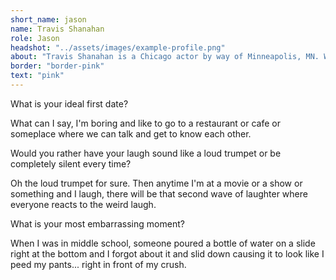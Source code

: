 ```yaml
---
short_name: jason
name: Travis Shanahan
role: Jason
headshot: "../assets/images/example-profile.png"
about: "Travis Shanahan is a Chicago actor by way of Minneapolis, MN. While most of his work has been on the stage, he is super grateful to Ashlyn and everyone else involved for the opportunity to work on this fantastic project. Travis is represented by Shirley Hamilton Talent (woo Ham Fam!) Web: travisshanahan.com IG: @travjshan"
border: "border-pink"
text: "pink"
---
```

<p class="question">What is your ideal first date?</p> 

<p class="answer">What can I say, I'm boring and like to go to a restaurant or cafe or someplace where we can talk and get to know each other.</p>

<p class="question">Would you rather have your laugh sound like a loud trumpet or be completely silent every time? </p>

<p class="answer">Oh the loud trumpet for sure. Then anytime I'm at a movie or a show or something and I laugh, there will be that second wave of laughter where everyone reacts to the weird laugh.</p>

<p class="question">What is your most embarrassing moment? </p>

<p class="answer">When I was in middle school, someone poured a bottle of water on a slide right at the bottom and I forgot about it and slid down causing it to look like I peed my pants... right in front of my crush.</p>